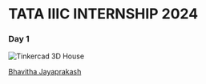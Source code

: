 # **TATA IIIC INTERNSHIP 2024**

### **Day 1**
![Tinkercad 3D House]()

[Bhavitha Jayaprakash](https://github.com/bhavitha-jayaprakash/TATA-IIIC-Internship-24)
